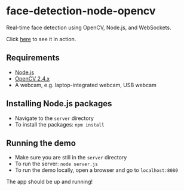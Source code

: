 # face-detection-node-opencv

Real-time face detection using OpenCV, Node.js, and WebSockets.

Click [here](http://youtu.be/v2SY0naPBFw) to see it in action.

## Requirements

* [Node.js](http://nodejs.org/)
* [OpenCV 2.4.x](http://opencv.org/)
* A webcam, e.g. laptop-integrated webcam, USB webcam

## Installing Node.js packages

* Navigate to the `server` directory
* To install the packages: `npm install`

## Running the demo

* Make sure you are still in the `server` directory
* To run the server: `node server.js`
* To run the demo locally, open a browser and go to `localhost:8080`

The app should be up and running!

